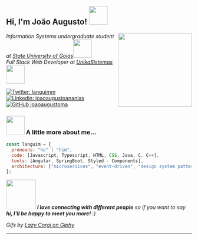<h2> Hi, I'm João Augusto! <img src="https://media.giphy.com/media/kdziwLPfMNkfpvuZx9/giphy.gif" width="50"></h2>
<img align='right' src="https://imgur.com/U9nNXmD.png" width="200">

<p><em>Information Systems undergraduate student at <a href="http://www.ueg.br">State University of Goiás</a><img src="https://media.giphy.com/media/3cwLpdCalQrML78gbe/giphy.gif" width="50"></br>Full Stack Web Developer at <a href="https://www.unikasistemas.com.br">UnikaSistemas</a><img src="https://media.giphy.com/media/B8FhJRVoUvMNKTTtVI/giphy.gif" width="50"> 
</em></p>

[![Twitter: languimm](https://img.shields.io/twitter/follow/languimm?style=social)](https://twitter.com/languimm)
[![Linkedin: joaoaugustoananias](https://img.shields.io/badge/-joaoaugustoananias-blue?style=flat-square&logo=Linkedin&logoColor=white&link=https://www.linkedin.com/in/joaoaugustoananias/)](https://www.linkedin.com/in/joaoaugustoananias/)
[![GitHub joaoaugustoma](https://img.shields.io/github/followers/joaoaugustoma?label=follow&style=social)](https://github.com/joaoaugustoma)

### <img src="https://media.giphy.com/media/MJAFEvVyg61XeQeVzy/giphy.gif" width="50"> A little more about me...

```javascript
const languim = {
  pronouns: "he" | "him",
  code: [Javascript, Typescript, HTML, CSS, Java, C, C++],
  tools: [Angular, SpringBoot, Styled - Components],
  architecture: ["microservices", "event-driven", "design system pattern"],
};
```

<img src="https://media.giphy.com/media/RuuhJaT9gg2Bmu0jAU/giphy.gif" width="80"> <em><b>I love connecting with different people</b> so if you want to say <b>hi, I'll be happy to meet you more!</b> :)</em>

<p>
<em>Gifs by <a href="https://giphy.com/lazycorgihk">Lazy Corgi on Giphy</a></em>
</p>

---
